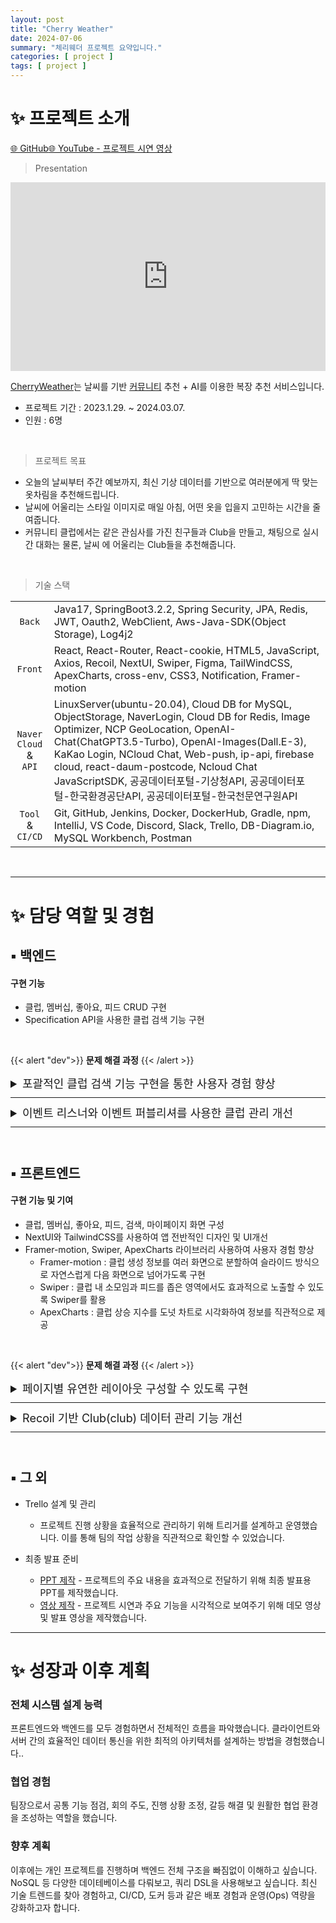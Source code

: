 ```yaml
---
layout: post
title: "Cherry Weather"
date: 2024-07-06
summary: "체리웨더 프로젝트 요약입니다."
categories: [ project ]
tags: [ project ]
---
```


# ✨ 프로젝트 소개

[🌐 GitHub](https://github.com/ssomal62/cherryweather)[🌐 YouTube - 프로젝트 시연 영상](https://youtu.be/7pjfnpkY5rc?si=jy0YFM9TY1vKEkIT)

> Presentation

<div class="iframe-container" style="position: relative; width: 100%; height: 0; padding-bottom: 60%; border: 0; border-radius: 3em">
<iframe src="https://onedrive.live.com/embed?resid=CD903676BB4589EE%2157856&authkey=!AGeOZKiA-pwrdpU&em=2" frameborder="0" scrolling="no"
style="position: absolute; top:0; left: 0; width: 100%; height: 100%; border: 0"> </iframe>
</div>




[CherryWeather](#✨-프로젝트-소개)는 날씨를 기반 <u>커뮤니티</u> 추천 + AI를 이용한 복장 추천 서비스입니다.

* 프로젝트 기간 : 2023.1.29. ~ 2024.03.07.
* 인원 : 6명

<br/>

> 프로젝트 목표

- 오늘의 날씨부터 주간 예보까지, 최신 기상 데이터를 기반으로 여러분에게 딱 맞는 옷차림을 추천해드립니다.
- 날씨에 어울리는 스타일 이미지로 매일 아침, 어떤 옷을 입을지 고민하는 시간을 줄여줍니다.
- 커뮤니티 클럽에서는 같은 관심사를 가진 친구들과 Club을 만들고, 채팅으로 실시간 대화는 물론, 날씨 에 어울리는 Club들을 추천해줍니다.

<br/>

> 기술 스택

|                                 |                                                                                                                                                                                                                                                                                                                                                           |
|:-------------------------------:|:----------------------------------------------------------------------------------------------------------------------------------------------------------------------------------------------------------------------------------------------------------------------------------------------------------------------------------------------------------|
|             `Back`              | Java17, SpringBoot3.2.2, Spring Security, JPA, Redis, JWT, Oauth2, WebClient, Aws-Java-SDK(Object Storage), Log4j2                                                                                                                                                                                                                                        |
|             `Front`             | React, React-Router, React-cookie, HTML5, JavaScript, Axios, Recoil, NextUI, Swiper, Figma, TailWindCSS, ApexCharts, cross-env, CSS3, Notification, Framer-motion                                                                                                                                                                                         |
| `Naver Cloud` <br/>&<br/> `API` | LinuxServer(ubuntu-20.04), Cloud DB for MySQL, ObjectStorage, NaverLogin, Cloud DB for Redis, Image Optimizer, NCP GeoLocation, OpenAI-Chat(ChatGPT3.5-Turbo), OpenAI-Images(Dall.E-3), KaKao Login, NCloud Chat, Web-push, ip-api, firebase cloud, react-daum-postcode, Ncloud Chat JavaScriptSDK, 공공데이터포털-기상청API, 공공데이터포털-한국환경공단API, 공공데이터포털-한국천문연구원API |
|        `Tool` & `CI/CD`         | Git, GitHub, Jenkins, Docker, DockerHub, Gradle, npm, IntelliJ, VS Code, Discord, Slack, Trello, DB-Diagram.io, MySQL Workbench, Postman                                                                                                                                                                                                                  |

<br/>


---

# ✨ 담당 역할 및 경험

## ▪ 백엔드

#### <span class='font-emphasis-bg'>구현 기능</span>

- 클럽, 멤버십, 좋아요, 피드 CRUD 구현
- <span class="font-emphasis-underline">Specification API</span>을 사용한 클럽 검색 기능 구현

<br/>

{{< alert "dev">}}
<b>문제 해결 과정</b>
{{< /alert >}}

<span style="margin-bottom: 10px; margin-top: 10px;"></span>

<details>
<summary style="font-size: large;">
포괄적인 클럽 검색 기능 구현을 통한 사용자 경험 향상
</summary>
<br/>
<table style="font-size: medium; margin-top: -10px; margin-bottom: -10px">
  <tbody>
    <tr>
      <td class="about-tr">필요성</td>
      <td>
<ul>
      <li>
      키워드가 일치하는 클럽 이름만 조회뿐만 아니라 소개글, 카테고리, 활동 지역 등 다양한 속성에서의 조회 필요
      </li>
</ul>
</td>
    </tr>
    <tr>
      <td class="about-tr">해결 방법</td>
      <td>
<ul>
      <li>ClubQueryDTO 사용하여 검색 조건을 캡슐화</li>
      <li>ClubQueryService에서 <span class="font-emphasis-underline">Specification을 동적</span>으로 생성하여 쿼리 구성</li>
</ul>
</td>
    </tr>
    <tr>
      <td class="about-tr">결과</td>
      <td>
<ul>
      <li>검색어가 클럽 이름, 소개글, 카테고리, 활동 지역등 여러 속성에서 조회됨</li>
      <li>동적 쿼리를 통해 정확하고 포괄적인 검색 결과를 반환</li>
      <li>각 검색 조건을 별도의 메서드로 분리했기 때문에 유지보수가 용이</li>
</ul>
</td>
    </tr>
    <tr>
      <td class="about-tr">향후 과업</td>
      <td>
<ul>
      <li>프로젝트 종료 후 최신 추세를 조사하여 <span class="font-emphasis-underline">Querydsl</span>을 알게됨</li>
      <li>Querydsl은 타입 안정성, 가독성, 오류 감소, 복잡한 비즈니스 로직 처리에 유리</li>
      <li>앞으로의 프로젝트에서 Querydsl을 학습하여 적용할 계획</li>
</ul>
</td>
    </tr>
  </tbody>
</table>
<br/>
{{< mermaid >}}
sequenceDiagram
participant Client
participant Service as ClubQueryService
participant Repository as ClubQueryRepository

    Client->>Service: 검색 조건 전달
    Service->>Service: ClubQueryDTO에서 조건 추출
    Service->>Service: Specification 생성 및 조합
    Service->>Repository: 최종 쿼리로 클럽 목록 조회
    Repository->>Service: 클럽 목록 반환
    Service->>Client: 검색 결과 반환

{{< /mermaid >}}

</details>
<hr style="margin-bottom: 10px; margin-top: 10px; border-color: #6326C2"/>


<details>
<summary style="font-size: large;">
이벤트 리스너와 이벤트 퍼블리셔를 사용한 클럽 관리 개선
</summary>
<br/>
<table style="font-size: medium; margin-top: -10px; margin-bottom: -10px">
  <tbody>
    <tr>
      <td class="about-tr">필요성</td>
      <td>
멤버십
<ul>
      <li>
        클럽이 생성될 때마다 해당 클럽의 멤버십을 자동으로 생성할 필요가 있었음
      </li>

</ul>
클럽 성장 지수
<ul>
      <li>
        멤버십 서비스에서 발생하는 이벤트에 따라 업데이트됐어야했지만 <span class="font-emphasis-underline">클럽서비스가 이중으로 호출</span>되어 문제가 발생
      </li>
</ul>
</td>
    </tr>
    <tr>
      <td class="about-tr">해결 방법</td>
      <td>
      멤버십
        <ul>
              <li> 클럽 생성 이벤트를 처리하여 클럽 생성 시 자동으로 생성</li>
        </ul>
      클럽 성장 지수
        <ul>
              <li> 멤버십 서비스에서 발생하는 이벤트를 <span class="font-emphasis-underline">클럽 이벤트리스너로 전달</span></li>
        </ul>
      </td>
    </tr>
    <tr>
      <td class="about-tr">결과</td>
      <td>
멤버십
<ul>
      <li>클럽 생성과 관련된 멤버십 생성 로직을 분리하여 코드의 응집도가 높아지고 모듈화 향상</li>
</ul>
클럽 성장 지수
<ul>
      <li> <span class="font-emphasis-underline">이벤트 퍼블리셔를 사용하여 클럽 서비스가 이중으로 호출되는 문제를 해결</span>하고, 멤버십 서비스에서 발생하는 이벤트에 따라 클럽의 성장 지수를 정확히 업데이트</li>
</ul>
공통
<ul>
      <li>이벤트 기반 설계를 통해 새로운 요구사항이나 기능 추가 시 기존 코드를 수정하지 않고도 쉽게 확장</li>
</ul>
    </tr>
  </tbody>
</table>
<br/>

{{< mermaid >}}
sequenceDiagram
User->>ClubService: 클럽 생성
ClubService->>EventPublisher: 이벤트 발행
EventPublisher->>ClubEventListener: 이벤트 처리
ClubEventListener->>MembershipService: 멤버십 생성
{{< /mermaid >}}

<br/>

{{< mermaid >}}
sequenceDiagram
MembershipService->>EventPublisher: 성장 이벤트
EventPublisher->>EventQueue: 이벤트 큐에 이벤트 추가
EventQueue->>ClubEventListener: 이벤트 전달
alt 성장 지수
ClubEventListener->>ClubService: 지수 증가
else
ClubEventListener->>ClubService: 지수 감소
end
{{< /mermaid >}}

</details>
<hr style="margin-bottom: 10px; margin-top: 10px; border-color: #6326C2"/>


<br/>

## ▪ 프론트엔드

#### <span class='font-emphasis-bg'>구현 기능 및 기여</span>

- 클럽, 멤버십, 좋아요, 피드, 검색, 마이페이지 화면 구성
- NextUI와 TailwindCSS를 사용하여 앱 전반적인 디자인 및 UI개선
- Framer-motion, Swiper, ApexCharts 라이브러리 사용하여 사용자 경험 향상
    - Framer-motion : 클럽 생성 정보를 여러 화면으로 분할하여 슬라이드 방식으로 자연스럽게 다음 화면으로 넘어가도록 구현
    - Swiper : 클럽 내 소모임과 피드를 좁은 영역에서도 효과적으로 노출할 수 있도록 Swiper를 활용
    - ApexCharts : 클럽 상승 지수를 도넛 차트로 시각화하여 정보를 직관적으로 제공

<br/>


{{< alert "dev">}}
<b>문제 해결 과정</b>
{{< /alert >}}

<span style="margin-bottom: 10px; margin-top: 10px;"></span>

<details>
<summary style="font-size: large;">
페이지별 유연한 레이아웃 구성할 수 있도록 구현
</summary>
<br/>
<table style="font-size: medium; margin-top: -10px; margin-bottom: -10px">
  <tbody>
    <tr>
      <td class="about-tr">필요성</td>
      <td>
<ul>
      <li>Layout 공용 컴포넌트에 포함된 Header와 Footer가 Club 상세페이지에는 불필요</li>
      <li>Club 상세페이지만의 이벤트를 처리할 커스텀 Header 필요</li>
</ul>
</td>
    </tr>
    <tr>
      <td class="about-tr">해결 방법</td>
      <td>
<ul>
      <li>각 페이지 컴포넌트에서 헤더와 푸터를 조건부로 렌더링할 수 있도록 변경</li>
      <li>기본 레이아웃을 제공하면서, <span class="font-emphasis-underline">Prop 속성에 Boolean 값을 사용하여 필요에 따라 Header와 Footer를 포함하거나 제외</span>할 수 있도록 개선 </li>
</ul>
</td>
    </tr>
    <tr>
      <td class="about-tr">결과</td>
      <td>
<ul>
      <li>Header와 Footer가 필요한 페이지에서만 렌더링되도록 하여, 페이지별로 적절한 레이아웃을 쉽게 구성할 수 있게 함.</li>
</ul>
</td>
    </tr>
  </tbody>
</table>


</details>
<hr style="margin-bottom: 10px; margin-top: 10px; border-color: #6326C2"/>


<details>
<summary style="font-size: large;">
Recoil 기반 Club(club) 데이터 관리 기능 개선
</summary>
<br/>
<table style="font-size: medium; margin-top: -10px; margin-bottom: -10px">
  <tbody>
    <tr>
      <td class="about-tr">필요성</td>
      <td>
<ul>
      <li>Club 기능의 여러 API 호출 로직에서 중복된 코드가 많아 Recoil 코드를 모듈화 할 방법을 고민</li>
</ul>
</td>
    </tr>
    <tr>
      <td class="about-tr">해결 방법</td>
      <td>
<ul>
      <li>Club 데이터를 관리하는 useClubData 훅을 만들어, API 호출 로직을 통합하고 간소화</li>
      <li>useClubData 훅에서 <span class="font-emphasis-underline">동적으로 경로와 메서드 타입을 받아 처리</span>할 수 있도록 함</li>
</ul>
</td>
    </tr>
    <tr>
      <td class="about-tr">결과</td>
      <td>
<ul>
      <li>API 호출 로직을 모듈화하여 재사용 가능하고 확장 가능한 구조로 개선</li>
      <li>코드 중복을 줄여, 가독성과 유지보수성을 높임</li>
</ul>
    </tr>
  </tbody>
</table>
</details>
<hr style="margin-bottom: 10px; margin-top: 10px; border-color: #6326C2"/>





<br/>

## ▪ 그 외

* Trello 설계 및 관리
    - 프로젝트 진행 상황을 효율적으로 관리하기 위해 <span class='font-emphasis'>트리거</span>를 설계하고 운영했습니다. 이를 통해 <span class="font-emphasis-underline">팀의 작업 상황을 직관적</span>으로 확인할 수 있었습니다.

* 최종 발표 준비
    - [PPT 제작](https://onedrive.live.com/embed?resid=CD903676BB4589EE%2157856&authkey=!AGeOZKiA-pwrdpU&em=2) - 프로젝트의 주요 내용을 효과적으로 전달하기 위해 최종 발표용 PPT를 제작했습니다.
    - [영상 제작](https://youtu.be/7pjfnpkY5rc?si=jy0YFM9TY1vKEkIT) - 프로젝트 시연과 주요 기능을 시각적으로 보여주기 위해 데모 영상 및 발표 영상을 제작했습니다.

---

# ✨ 성장과 이후 계획

### 전체 시스템 설계 능력

프론트엔드와 백엔드를 모두 경험하면서 전체적인 흐름을 파악했습니다. <span class="font-emphasis-underline">클라이언트와 서버 간의 효율적인 데이터 통신을 위한 최적의 아키텍처를 설계하는 방법을 경험</span>했습니다..

### 협업 경험

팀장으로서 공통 기능 점검, 회의 주도, 진행 상황 조정, 갈등 해결 및 원활한 협업 환경을 조성하는 역할을 했습니다.

### 향후 계획

이후에는 개인 프로젝트를 진행하며 백엔드 전체 구조을 빠짐없이 이해하고 싶습니다. NoSQL 등 다양한 데이테베이스를 다뤄보고, 쿼리 DSL을 사용해보고 싶습니다. 최신 기술 트렌드를 찾아 경험하고, CI/CD, 도커 등과 같은 배포 경험과 운영(Ops) 역량을 강화하고자 합니다.
